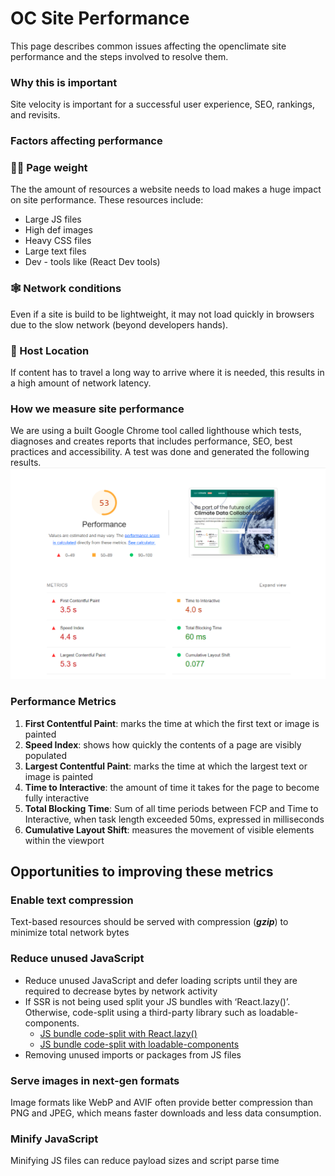 # OC Site Performance

This page describes common issues affecting the openclimate site performance and the steps involved to resolve them.

### Why this is important
Site velocity is important for a successful user experience, SEO, rankings,  and revisits.

### Factors affecting performance

### 🏋🏻 Page weight

The the amount of resources a website needs to load makes a huge impact on site performance. These resources include:
- Large JS files
- High def images
- Heavy CSS files
- Large text files
- Dev - tools like (React Dev tools)

### 🕸️ Network conditions
Even if a site is build to be lightweight, it may not load quickly in browsers due to the slow network (beyond developers hands).

### 📍 Host Location
If content has to travel a long way to arrive where it is needed, this results in a high amount of network latency.

### How we measure site performance
We are using a built Google Chrome tool called lighthouse which tests, diagnoses and creates reports that includes performance, SEO,  best practices and accessibility. A test was done and generated the following results.
![performance.png](/assets/img/performance.png)

### Performance Metrics
1. **First Contentful Paint**: marks the time at which the first text or image is painted
2. **Speed Index**: shows how quickly the contents of a page are visibly populated
3. **Largest Contentful Paint**: marks the time at which the largest text or image is painted
4. **Time to Interactive**: the amount of time it takes for the page to become fully interactive
5. **Total Blocking Time**: Sum of all time periods between FCP and Time to Interactive, when task length exceeded 50ms, expressed in milliseconds
6. **Cumulative Layout Shift**: measures the movement of visible elements within the viewport

## Opportunities to improving these metrics

### Enable text compression

Text-based resources should be served with compression (***gzip***) to minimize total network bytes

### Reduce unused JavaScript

- Reduce unused JavaScript and defer loading scripts until they are required to decrease bytes by network activity
- If SSR is not being used split your JS bundles with ‘React.lazy()’. Otherwise, code-split using a third-party library such as loadable-components.
    - [JS bundle code-split with React.lazy()](https://web.dev/code-splitting-suspense/?utm_source=lighthouse&utm_medium=devtools)
    - [JS bundle code-split with loadable-components](https://loadable-components.com/docs/getting-started/)
- Removing unused imports or packages from JS files

### Serve images in next-gen formats

Image formats like WebP and AVIF often provide better compression than PNG and JPEG, which means faster downloads and less data consumption.

### Minify JavaScript

Minifying JS files can reduce payload sizes and script parse time
